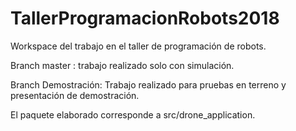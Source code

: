 # TallerProgramacionRobots2018
Workspace del trabajo en el taller de programación de robots.

Branch master : trabajo realizado solo con simulación.

Branch Demostración: Trabajo realizado para pruebas en terreno y presentación de demostración.
 
El paquete elaborado corresponde a src/drone_application.

